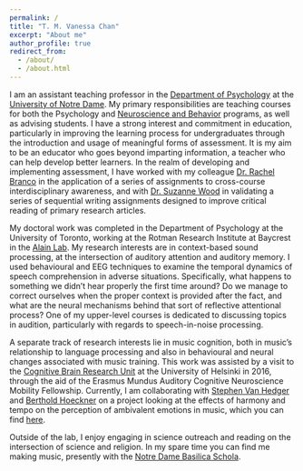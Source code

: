 ```yaml
---
permalink: /
title: "T. M. Vanessa Chan"
excerpt: "About me"
author_profile: true
redirect_from: 
  - /about/
  - /about.html
---
```


I am an assistant teaching professor in the [Department of Psychology](https://psychology.nd.edu/faculty/tsz-man-vanessa-chan/) at the [University of Notre Dame](https://www.nd.edu/). My primary responsibilities are teaching courses for both the Psychology and [Neuroscience and Behavior](https://neuroscienceandbehavior.nd.edu/) programs, as well as advising students. I have a strong interest and commitment in education, particularly in improving the learning process for undergraduates through the introduction and usage of meaningful forms of assessment. It is my aim to be an educator who goes beyond imparting information, a teacher who can help develop better learners. In the realm of developing and implementing assessment, I have worked with my colleague [Dr. Rachel Branco](https://chemistry.nd.edu/people/rachel-branco/) in the application of a series of assignments to cross-course interdisciplinary awareness, and with [Dr. Suzanne Wood](http://www.suzannewoodphd.com/) in validating a series of sequential writing assignments designed to improve critical reading of primary research articles.

My doctoral work was completed in the Department of Psychology at the University of Toronto, working at the Rotman Research Institute at Baycrest in the [Alain Lab](https://www.rotman-baycrest.on.ca/sp/index.php/alain-lab/). My research interests are in context-based sound processing, at the intersection of auditory attention and auditory memory. I used behavioural and EEG techniques to examine the temporal dynamics of speech comprehension in adverse situations. Specifically, what happens to something we didn’t hear properly the first time around? Do we manage to correct ourselves when the proper context is provided after the fact, and what are the neural mechanisms behind that sort of reflective attentional process? One of my upper-level courses is dedicated to discussing topics in audition, particularly with regards to speech-in-noise processing.

A separate track of research interests lie in music cognition, both in music’s relationship to language processing and also in behavioural and neural changes associated with music training. This work was assisted by a visit to the [Cognitive Brain Research Unit](https://www.helsinki.fi/en/researchgroups/cognitive-brain-research-unit) at the University of Helsinki in 2016, through the aid of the Erasmus Mundus Auditory Cognitive Neuroscience Mobility Fellowship. Currently, I am collaborating with [Stephen Van Hedger](http://svanhedger.github.io/) and [Berthold Hoeckner](https://music.nd.edu/people/faculty/berthold-hoeckner/) on a project looking at the effects of harmony and tempo on the perception of ambivalent emotions in music, which you can find [here](https://psyarxiv.com/jmq3w/).

Outside of the lab, I enjoy engaging in science outreach and reading on the intersection of science and religion. In my spare time you can find me making music, presently with the [Notre Dame Basilica Schola](https://basilicaschola.nd.edu/).
